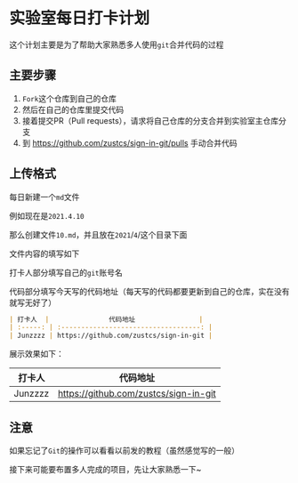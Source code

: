 # 实验室每日打卡计划

这个计划主要是为了帮助大家熟悉多人使用`git`合并代码的过程

## 主要步骤

1. `Fork`这个仓库到自己的仓库
2. 然后在自己的仓库里提交代码
3. 接着提交PR（Pull requests），请求将自己仓库的分支合并到实验室主仓库分支
4. 到 https://github.com/zustcs/sign-in-git/pulls 手动合并代码

## 上传格式

每日新建一个`md`文件

例如现在是`2021.4.10`

那么创建文件`10.md`，并且放在`2021`/`4`/这个目录下面

文件内容的填写如下

打卡人部分填写自己的`git`账号名

代码部分填写今天写的代码地址（每天写的代码都要更新到自己的仓库，实在没有就写无好了）

```markdown
| 打卡人  |               代码地址                |
| :-----: | :-----------------------------------: |
| Junzzzz | https://github.com/zustcs/sign-in-git |
```

展示效果如下：

| 打卡人  |               代码地址                |
| :-----: | :-----------------------------------: |
| Junzzzz | https://github.com/zustcs/sign-in-git |

## 注意

如果忘记了`Git`的操作可以看看以前发的教程（虽然感觉写的一般）

接下来可能要布置多人完成的项目，先让大家熟悉一下~